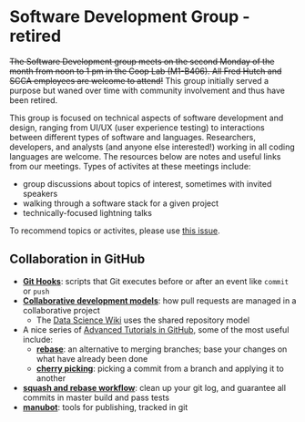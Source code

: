 # Software Development Group - retired

~~The Software Development group meets on the second Monday of the month from noon to 1 pm in the Coop Lab (M1-B406). All Fred Hutch and SCCA employees are welcome to attend!~~ This group initially served a purpose but waned over time with community involvement and thus have been retired.

This group is focused on technical aspects of software development and design, ranging from UI/UX (user experience testing) to interactions between different types of software and languages. Researchers, developers, and analysts (and anyone else interested!) working in all coding languages are welcome. The resources below are notes and useful links from our meetings. Types of activites at these meetings include:
- group discussions about topics of interest, sometimes with invited speakers 
- walking through a software stack for a given project
- technically-focused lightning talks

To recommend topics or activites, please use [this issue](https://github.com/FredHutch/community_groups/issues/3).

## Collaboration in GitHub

- [**Git Hooks**](https://githooks.com): scripts that Git executes before or after an event like `commit` or `push`
- [**Collaborative development models**](https://help.github.com/en/articles/about-collaborative-development-models): how pull requests are managed in a collaborative project
  - The [Data Science Wiki](https://sciwiki.fredhutch.org) uses the shared repository model
- A nice series of [Advanced Tutorials in GitHub](https://www.atlassian.com/git/tutorials/advanced-overview), some of the most useful include:
  - [**rebase**](https://www.atlassian.com/git/tutorials/merging-vs-rebasing): an alternative to merging branches; base your changes on what have already been done
  - [**cherry picking**](https://www.atlassian.com/git/tutorials/cherry-pick): picking a commit from a branch and applying it to another
- [**squash and rebase workflow**](https://blog.carbonfive.com/2017/08/28/always-squash-and-rebase-your-git-commits/): clean up your git log, and guarantee all commits in master build and pass tests
- [**manubot**](https://manubot.org): tools for publishing, tracked in git

